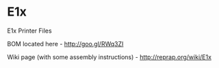 # E1x
E1x Printer Files

BOM located here - http://goo.gl/RWq3ZI

Wiki page (with some assembly instructions) - http://reprap.org/wiki/E1x

